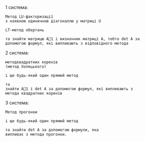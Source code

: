 1 cистема:

    Метод LU-факторизації
    з наявною одиничною діагоналлю у матриці U
    
    LT-метод обертань
    
    та знайти матрицю A1 і визначник матриці А, тобто det A за
    допомогою формул, які випливають з відповідного метода
 
2 система: 

    методквадратних коренів
    (метод Холецького) 
    
    і ще будь-який один прямий метод 
    
    та
    знайти A1 і det A за допомогою формул, які випливають з
    метода квадратних коренів

3 система:

    Метод прогонки
    
    і ще будь-який один прямий метод 
     
    та знайти det A за допомогою формули, яка
    випливає з метода прогонки.
    
 
    